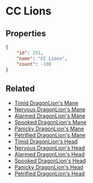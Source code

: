 # CC Lions

<no description available>

## Properties

```json
{
    "id": 291,
    "name": "CC Lions",
    "count": -100
}
```

## Related

- [Timid DragonLion's Mane](../items/7996-timid-dragonlion-s-mane.md)
- [Nervous DragonLion's Mane](../items/7997-nervous-dragonlion-s-mane.md)
- [Alarmed DragonLion's Mane](../items/7998-alarmed-dragonlion-s-mane.md)
- [Spooked DragonLion's Mane](../items/7999-spooked-dragonlion-s-mane.md)
- [Panicky DragonLion's Mane](../items/8000-panicky-dragonlion-s-mane.md)
- [Petrified DragonLion's Mane](../items/8001-petrified-dragonlion-s-mane.md)
- [Timid DragonLion's Head](../items/8002-timid-dragonlion-s-head.md)
- [Nervous DragonLion's Head](../items/8003-nervous-dragonlion-s-head.md)
- [Alarmed DragonLion's Head](../items/8004-alarmed-dragonlion-s-head.md)
- [Spooked DragonLion's Head](../items/8005-spooked-dragonlion-s-head.md)
- [Panicky DragonLion's Head](../items/8006-panicky-dragonlion-s-head.md)
- [Petrified DragonLion's Head](../items/8007-petrified-dragonlion-s-head.md)

